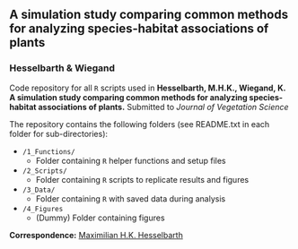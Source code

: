 <!-- badges: start -->

<!-- badges: end -->

## A simulation study comparing common methods for analyzing species-habitat associations of plants
### Hesselbarth & Wiegand

Code repository for all `R` scripts used in **Hesselbarth, M.H.K., Wiegand, K. A simulation study comparing common methods for analyzing species-habitat associations of plants.** Submitted to *Journal of Vegetation Science*

The repository contains the following folders (see README.txt in each folder for sub-directories):
- `/1_Functions/`
  - Folder containing `R` helper functions and setup files
- `/2_Scripts/`
  - Folder containing `R` scripts to replicate results and figures
- `/3_Data/`
  - Folder containing `R` with saved data during analysis
- `/4_Figures`
  -  (Dummy) Folder containing figures

**Correspondence:** [Maximilian H.K. Hesselbarth](mailto:mhk.hesselbarth@gmail.com)
